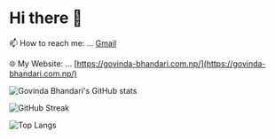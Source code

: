 # Hi there 👋

📫 How to reach me: ... [Gmail](mailto:govinda.bhandari744@gmail.com)

🌐 My Website: ... [https://govinda-bhandari.com.np/](https://govinda-bhandari.com.np/)

![Govinda Bhandari's GitHub stats](https://github-readme-stats.vercel.app/api?username=govinda744&show_icons=true&theme=gotham&count_private=true)

![GitHub Streak](https://github-readme-streak-stats.herokuapp.com/?user=govinda744&theme=gotham)

![Top Langs](https://github-readme-stats.vercel.app/api/top-langs/?username=govinda744&layout=compact&theme=gotham)

<!-- ![Contribution](https://activity-graph.herokuapp.com/graph?username=govinda744&theme=gotham) -->
